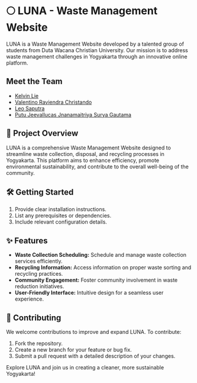 # 🌕 LUNA - Waste Management Website

LUNA is a Waste Management Website developed by a talented group of students from Duta Wacana Christian University. Our mission is to address waste management challenges in Yogyakarta through an innovative online platform.

## Meet the Team

- [Kelvin Lie](https://github.com/kleponaeru)
- [Valentino Raviendra Christando](https://github.com/christando)
- [Leo Saputra](https://github.com/leosaputra0)
- [Putu Jeevallucas Jnanamaitriya Surya Gautama](https://github.com/jeevallucas)

## 🚀 Project Overview

LUNA is a comprehensive Waste Management Website designed to streamline waste collection, disposal, and recycling processes in Yogyakarta. This platform aims to enhance efficiency, promote environmental sustainability, and contribute to the overall well-being of the community.

## 🛠 Getting Started

1. Provide clear installation instructions.
2. List any prerequisites or dependencies.
3. Include relevant configuration details.

## ✨ Features

- **Waste Collection Scheduling:** Schedule and manage waste collection services efficiently.
- **Recycling Information:** Access information on proper waste sorting and recycling practices.
- **Community Engagement:** Foster community involvement in waste reduction initiatives.
- **User-Friendly Interface:** Intuitive design for a seamless user experience.

## 🤝 Contributing

We welcome contributions to improve and expand LUNA. To contribute:

1. Fork the repository.
2. Create a new branch for your feature or bug fix.
3. Submit a pull request with a detailed description of your changes.

Explore LUNA and join us in creating a cleaner, more sustainable Yogyakarta!
